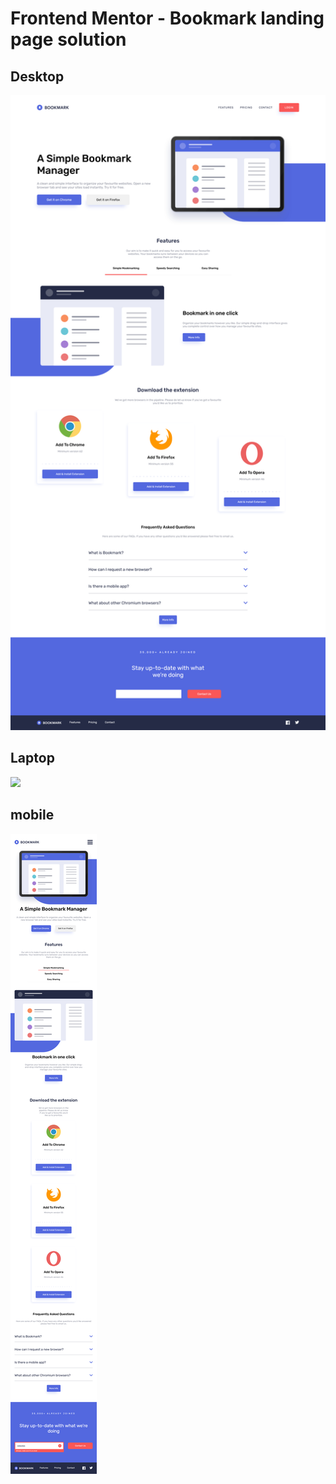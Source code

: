 # Frontend Mentor - Bookmark landing page solution

## Desktop
![](./design/desktop.png)

## Laptop
![](./design/laptop.png.png)

## mobile
![](./design/phone.png)